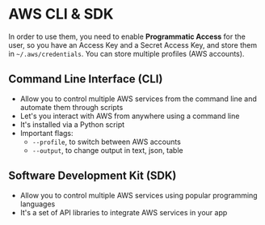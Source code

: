 # AWS CLI & SDK #

In order to use them, you need to enable **Programmatic Access** for the user, so you have an Access Key and a Secret Access Key, and store them in `~/.aws/credentials`. You can store multiple profiles (AWS accounts).

## Command Line Interface (CLI) ##

* Allow you to control multiple AWS services from the command line and automate them through scripts
* Let's you interact with AWS from anywhere using a command line
* It's installed via a Python script
* Important flags:
  * `--profile`, to switch between AWS accounts
  * `--output`, to change output in text, json, table

## Software Development Kit (SDK) ##

* Allow you to control multiple AWS services using popular programming languages
* It's a set of API libraries to integrate AWS services in your app

